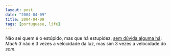 ```yaml
---
layout: post
date: "2004-04-09"
title: 2004-04-09
tags: [portuguese, life]
---
```

Não sei quem é o estúpido, mas que há estupidez,
[sem dúvida alguma há](http://noticias.uol.com.br/bbc/2004/04/09/ult36u31425.jhtm):
*Mach 3* não é 3 vezes a velocidade da luz, mas sim 3 vezes a
velocidade do *som*.


